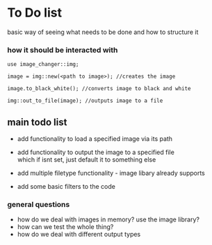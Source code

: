 # To Do list
basic way of seeing what needs to be done and how to structure it

### how it should be interacted with
```
use image_changer::img;

image = img::new(<path to image>); //creates the image

image.to_black_white(); //converts image to black and white

img::out_to_file(image); //outputs image to a file
```

## main todo list
+ add functionality to load a specified image via its path
+ add functionality to output the image to a specified file  
    which if isnt set, just default it to something else

+ add multiple filetype functionality - image libary already supports
+ add some basic filters to the code

### general questions
+ how do we deal with images in memory? use the image library?
+ how can we test the whole thing?
+ how do we deal with different output types
